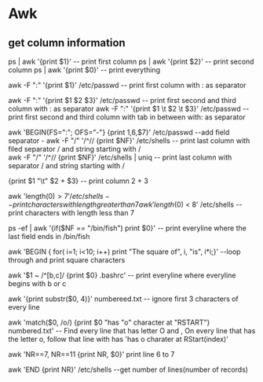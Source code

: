 # Awk

## get column information
ps | awk '{print $1}'  -- print first column 
ps | awk '{print $2}'  -- print second column
ps | awk '{print $0}'  -- print everything 

awk -F ":" '{print $1}' /etc/passwd  -- print first column with : as separator

awk -F ":" '{print $1 $2 $3}' /etc/passwd  -- print first  second and third column with : as separator
awk -F ":" '{print $1 \t $2 \t $3}' /etc/passwd  -- print first  second and third column with tab in between with: as separator

awk 'BEGIN{FS=":"; OFS="-"} {print $1,$6,$7}' /etc/passwd --add field separator - 
awk -F "/" '/^\// {print $NF}' /etc/shells   -- print last column with filed separator / and string starting with /   
awk -F "/" '/^\// {print $NF}' /etc/shells | uniq   -- print last column with  separator / and string starting with /   


{print $1 "\t" $2 + $3}  -- print column 2 + 3

awk 'length($0) > 7' /etc/shells  -- print characters with length greater than 7  
awk 'length($0) < 8' /etc/shells  -- print characters with length less than 7  

ps -ef | awk '{if($NF == "/bin/fish") print $0}' -- print everyline where the last field ends in /bin/fish


awk 'BEGIN { for( i=1; i<10; i++) print "The square of", i, "is", i*i;}'  --loop through and print square characters

awk '$1 ~ /^[b,c]/ {print $0} .bashrc' -- print everyline where everyline begins with b or c


awk '{print substr($0, 4)}' numbereed.txt  -- ignore first 3 characters of every line

awk 'match($0, /o/) {print $0 "has  \"o\" character at "RSTART"} numbered.txt' -- Find every line that has letter O and , On every line that has the letter o, follow that line with has 'has o charater at RStart(index)'


awk 'NR==7, NR==11 {print NR, $0}' print line 6 to 7


awk 'END {print NR}' /etc/shells --get number of lines(number of records)


